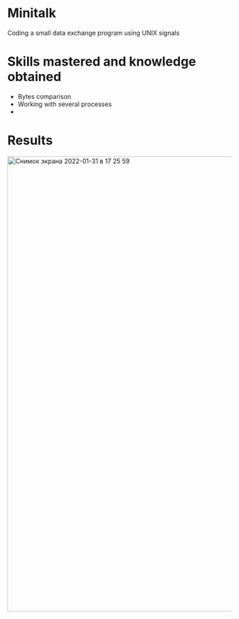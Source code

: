 # Minitalk
Coding a small data exchange program using UNIX signals

# Skills mastered and knowledge obtained
  + Bytes comparison
  + Working with several processes
  + 
# Results
<img width="1022" alt="Снимок экрана 2022-01-31 в 17 25 59" src="https://user-images.githubusercontent.com/94226815/151811172-c2350956-5c03-49c7-81e5-5e3434033379.png">
